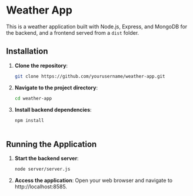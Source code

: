 # Weather App

This is a weather application built with Node.js, Express, and MongoDB for the backend, and a frontend served from a `dist` folder.

## Installation

1. **Clone the repository**:
   ```bash
   git clone https://github.com/yourusername/weather-app.git
2. **Navigate to the project directory**:
    ```bash
    cd weather-app
3. **Install backend dependencies**:
    ```bash
   npm install
  
## Running the Application
1. **Start the backend server**:
   ```bash
   node server/server.js
3. **Access the application**:
   Open your web browser and navigate to http://localhost:8585.
